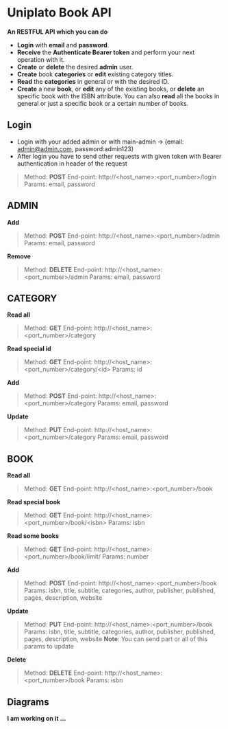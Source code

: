 # Uniplato Book API

**An RESTFUL API which you can do**

- **Login** with **email** and **password**.
- **Receive** the **Authenticate Bearer token** and perform your next operation with it.
- **Create** or **delete** the desired **admin** user.
- **Create** book **categories** or **edit** existing category titles.
- **Read** the **categories** in general or with the desired ID.
- **Create** a new **book**, or **edit** any of the existing books, or **delete** an specific book with the ISBN attribute. You can also **read** all the books in general or just a specific book or a certain number of books.

## Login

- Login with your added admin or with main-admin -> (email: admin@admin.com, password:admin123)
- After login you have to send other requests with given token with Bearer authentication in header of the request

> Method: **POST**
> End-point: http://<host_name>:<port_number>/login
> Params: email, password

## ADMIN

**Add**

> Method: **POST**
> End-point: http://<host_name>:<port_number>/admin
> Params: email, password

**Remove**

> Method: **DELETE**
> End-point: http://<host_name>:<port_number>/admin
> Params: email, password

## CATEGORY

**Read all**

> Method: **GET**
> End-point: http://<host_name>:<port_number>/category

**Read special id**

> Method: **GET**
> End-point: http://<host_name>:<port_number>/category/\<id>
> Params: id

**Add**

> Method: **POST**
> End-point: http://<host_name>:<port_number>/category
> Params: email, password

**Update**

> Method: **PUT**
> End-point: http://<host_name>:<port_number>/category
> Params: email, password

## BOOK

**Read all**

> Method: **GET**
> End-point: http://<host_name>:<port_number>/book

**Read special book**

> Method: **GET**
> End-point: http://<host_name>:<port_number>/book/\<isbn>
> Params: isbn

**Read some books**

> Method: **GET**
> End-point: http://<host_name>:<port_number>/book/limit\/<number>
> Params: number

**Add**

> Method: **POST**
> End-point: http://<host_name>:<port_number>/book
> Params: isbn, title, subtitle, categories, author, publisher, published, pages, description, website

**Update**

> Method: **PUT**
> End-point: http://<host_name>:<port_number>/book
> Params: isbn, title, subtitle, categories, author, publisher, published, pages, description, website
> **Note**: You can send part or all of this params to update

**Delete**

> Method: **DELETE**
> End-point: http://<host_name>:<port_number>/book
> Params: isbn

## Diagrams

**I am working on it ...**

